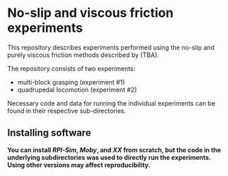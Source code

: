 # No-slip and viscous friction experiments

This repository describes experiments performed using the no-slip and purely
viscous friction methods described by (TBA).

The repository consists of two experiments:
* multi-block grasping (experiment #1)
* quadrupedal locomotion (experiment #2)

Necessary code and data for running the individual experiments can be found
in their respective sub-directories. 

## Installing software

**You can install _RPI-Sim_, _Moby_, and _XX_ from
scratch, but the code in the underlying subdirectories was used to
directly run the experiments. Using other versions may affect reproducibility.**

